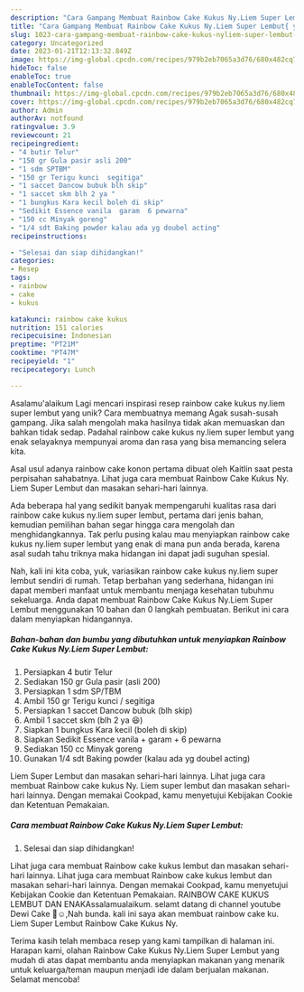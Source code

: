 ```yaml
---
description: "Cara Gampang Membuat Rainbow Cake Kukus Ny.Liem Super Lembut{ yang Enak Banget"
title: "Cara Gampang Membuat Rainbow Cake Kukus Ny.Liem Super Lembut{ yang Enak Banget"
slug: 1023-cara-gampang-membuat-rainbow-cake-kukus-nyliem-super-lembut-yang-enak-banget
category: Uncategorized
date: 2023-01-21T12:13:32.849Z
image: https://img-global.cpcdn.com/recipes/979b2eb7065a3d76/680x482cq70/rainbow-cake-kukus-nyliem-super-lembut-foto-resep-utama.jpg
hideToc: false
enableToc: true
enableTocContent: false
thumbnail: https://img-global.cpcdn.com/recipes/979b2eb7065a3d76/680x482cq70/rainbow-cake-kukus-nyliem-super-lembut-foto-resep-utama.jpg
cover: https://img-global.cpcdn.com/recipes/979b2eb7065a3d76/680x482cq70/rainbow-cake-kukus-nyliem-super-lembut-foto-resep-utama.jpg
author: Admin
authorAv: notfound
ratingvalue: 3.9
reviewcount: 21
recipeingredient:
- "4 butir Telur"
- "150 gr Gula pasir asli 200"
- "1 sdm SPTBM"
- "150 gr Terigu kunci  segitiga"
- "1 saccet Dancow bubuk blh skip"
- "1 saccet skm blh 2 ya "
- "1 bungkus Kara kecil boleh di skip"
- "Sedikit Essence vanila  garam  6 pewarna"
- "150 cc Minyak goreng"
- "1/4 sdt Baking powder kalau ada yg doubel acting"
recipeinstructions:

- "Selesai dan siap dihidangkan!"
categories:
- Resep
tags:
- rainbow
- cake
- kukus

katakunci: rainbow cake kukus 
nutrition: 151 calories
recipecuisine: Indonesian
preptime: "PT21M"
cooktime: "PT47M"
recipeyield: "1"
recipecategory: Lunch

---
```



Asalamu'alaikum Lagi mencari inspirasi resep rainbow cake kukus ny.liem super lembut yang unik? Cara membuatnya memang Agak susah-susah gampang. Jika salah mengolah maka hasilnya tidak akan memuaskan dan bahkan tidak sedap. Padahal rainbow cake kukus ny.liem super lembut yang enak selayaknya mempunyai aroma dan rasa yang bisa memancing selera kita.


Asal usul adanya rainbow cake konon pertama dibuat oleh Kaitlin saat pesta perpisahan sahabatnya. Lihat juga cara membuat Rainbow Cake Kukus Ny. Liem Super Lembut dan masakan sehari-hari lainnya.

Ada beberapa hal yang sedikit banyak mempengaruhi kualitas rasa dari rainbow cake kukus ny.liem super lembut, pertama dari jenis bahan, kemudian pemilihan bahan segar hingga cara mengolah dan menghidangkannya. Tak perlu pusing kalau mau menyiapkan rainbow cake kukus ny.liem super lembut yang enak di mana pun anda berada, karena asal sudah tahu triknya maka hidangan ini dapat jadi suguhan spesial.


Nah, kali ini kita coba, yuk, variasikan rainbow cake kukus ny.liem super lembut sendiri di rumah. Tetap berbahan yang sederhana, hidangan ini dapat memberi manfaat untuk membantu menjaga kesehatan tubuhmu sekeluarga. Anda dapat membuat Rainbow Cake Kukus Ny.Liem Super Lembut menggunakan 10 bahan dan 0 langkah pembuatan. Berikut ini cara dalam menyiapkan hidangannya.

<!--inarticleads1-->

##### Bahan-bahan dan bumbu yang dibutuhkan untuk menyiapkan Rainbow Cake Kukus Ny.Liem Super Lembut:

1. Persiapkan 4 butir Telur
1. Sediakan 150 gr Gula pasir (asli 200)
1. Persiapkan 1 sdm SP/TBM
1. Ambil 150 gr Terigu kunci / segitiga
1. Persiapkan 1 saccet Dancow bubuk (blh skip)
1. Ambil 1 saccet skm (blh 2 ya 😆)
1. Siapkan 1 bungkus Kara kecil (boleh di skip)
1. Siapkan Sedikit Essence vanila + garam + 6 pewarna
1. Sediakan 150 cc Minyak goreng
1. Gunakan 1/4 sdt Baking powder (kalau ada yg doubel acting)


Liem Super Lembut dan masakan sehari-hari lainnya. Lihat juga cara membuat Rainbow cake kukus Ny. Liem super lembut dan masakan sehari-hari lainnya. Dengan memakai Cookpad, kamu menyetujui Kebijakan Cookie dan Ketentuan Pemakaian. 

<!--inarticleads2-->

##### Cara membuat Rainbow Cake Kukus Ny.Liem Super Lembut:


1. Selesai dan siap dihidangkan!

Lihat juga cara membuat Rainbow cake kukus lembut dan masakan sehari-hari lainnya. Lihat juga cara membuat Rainbow cake kukus lembut dan masakan sehari-hari lainnya. Dengan memakai Cookpad, kamu menyetujui Kebijakan Cookie dan Ketentuan Pemakaian. RAINBOW CAKE KUKUS LEMBUT DAN ENAKAssalamualaikum. selamt datang di channel youtube Dewi Cake 🤗☺️,Nah bunda. kali ini saya akan membuat rainbow cake ku. Liem Super Lembut Rainbow Cake Kukus Ny. 

Terima kasih telah membaca resep yang kami tampilkan di halaman ini. Harapan kami, olahan Rainbow Cake Kukus Ny.Liem Super Lembut yang mudah di atas dapat membantu anda menyiapkan makanan yang menarik untuk keluarga/teman maupun menjadi ide dalam berjualan makanan. Selamat mencoba!
